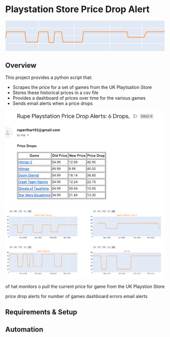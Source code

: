# Playstation Store Price Drop Alert
![price drop graphic](https://github.com/rhart-rup/Playstation-Store-Price-Drop-Alert/blob/main/Graphics/Graph3.png?raw=true)

## Overview

This project provides a python script that: 
* Scrapes the price for a set of games from the UK Playtsation Store
* Stores these historical prices in a csv file
* Provides a dashboard of prices over time for the various games  
* Sends email alerts when a price drops
  
![](https://github.com/rhart-rup/Playstation-Store-Price-Drop-Alert/blob/main/Graphics/Example%20email%20notification.png)  
![](https://github.com/rhart-rup/Playstation-Store-Price-Drop-Alert/blob/main/Graphics/Example%20Dashboard.png)


of hat monitors o pull the current price for  game from the UK Playstion Store

price drop alerts for number of games 
dashboard 
errors 
email alerts 

## Requirements & Setup
## Automation
